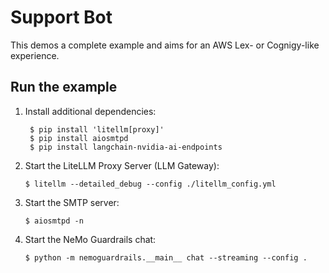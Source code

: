 # Support Bot

This demos a complete example and aims for an AWS Lex- or Cognigy-like experience.

## Run the example

1. Install additional dependencies:
   ```shell
    $ pip install 'litellm[proxy]'
    $ pip install aiosmtpd
    $ pip install langchain-nvidia-ai-endpoints
    ```
2. Start the LiteLLM Proxy Server (LLM Gateway):
   ```shell
   $ litellm --detailed_debug --config ./litellm_config.yml
   ```
3. Start the SMTP server:
   ```shell
   $ aiosmtpd -n
   ```
4. Start the NeMo Guardrails chat:
   ```shell
   $ python -m nemoguardrails.__main__ chat --streaming --config .
   ```
